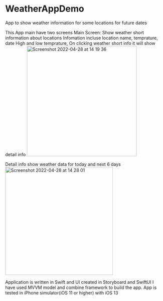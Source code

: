 # WeatherAppDemo
App to show weather information for some locations for future dates


This App main have two screens 
Main Screen: Show weather short information about locations
Infomation incluse location name, temprature, date High and low temprature, On clicking weather short info it will show detail info
<img width="350" alt="Screenshot 2022-04-28 at 14 19 36" src="https://user-images.githubusercontent.com/9429496/165751990-e2175606-4a5f-490b-903c-5fb60fdfe90d.png">

Detail info show weather data for today and next 6 days
<img width="343" alt="Screenshot 2022-04-28 at 14 28 01" src="https://user-images.githubusercontent.com/9429496/165752006-b76ee3e1-1e3c-46bf-b8a7-ad372560ce0d.png">


Application is written in Swift and UI created in Storyboard and SwiftUI
I have used MVVM model and combine framework to build the app.
App is tested in iPhone simulator(iOS 11 or higher) with iOS 13
